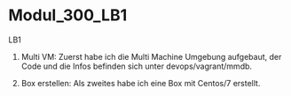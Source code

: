 # Modul_300_LB1
LB1

1. Multi VM:
Zuerst habe ich die Multi Machine Umgebung aufgebaut, der Code und die Infos befinden sich unter devops/vagrant/mmdb.

2. Box erstellen:
Als zweites habe ich eine Box mit Centos/7 erstellt.

